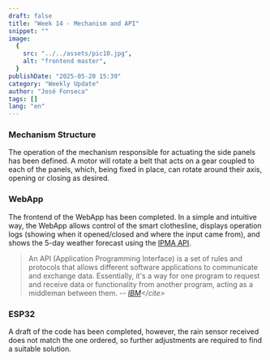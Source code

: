 ```yaml
---
draft: false
title: "Week 14 - Mechanism and API"
snippet: ""
image:
  {
    src: "../../assets/pic10.jpg",
    alt: "frontend master",
  }
publishDate: "2025-05-20 15:39"
category: "Weekly Update"
author: "José Fonseca"
tags: []
lang: "en"
---
```


### Mechanism Structure 

The operation of the mechanism responsible for actuating the side panels has been defined. A motor will rotate a belt that acts on a gear coupled to each of the panels, which, being fixed in place, can rotate around their axis, opening or closing as desired.

### WebApp 

The frontend of the WebApp has been completed. In a simple and intuitive way, the WebApp allows control of the smart clothesline, displays operation logs (showing when it opened/closed and where the input came from), and shows the 5-day weather forecast using the [IPMA API](https://api.ipma.pt/).

> An API (Application Programming Interface) is a set of rules and protocols that allows different software applications to communicate and exchange data. Essentially, it's a way for one program to request and receive data or functionality from another program, acting as a middleman between them.
> -- <cite>[IBM](https://www.ibm.com/think/topics/api#:~:text=An%20API%2C%20or%20application%20programming,exchange%20data%2C%20features%20and%20functionality.)</cite>

### ESP32 

A draft of the code has been completed, however, the rain sensor received does not match the one ordered, so further adjustments are required to find a suitable solution. 
